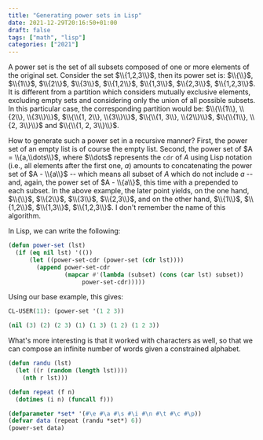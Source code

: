 ```yaml
---
title: "Generating power sets in Lisp"
date: 2021-12-29T20:16:50+01:00
draft: false
tags: ["math", "lisp"]
categories: ["2021"]
---
```


A power set is the set of all subsets composed of one or more elements of the original set. Consider the set $\\{1,2,3\\}$, then its power set is: $\\{\\}$, $\\{1\\}$, $\\{2\\}$, $\\{3\\}$, $\\{1,2\\}$, $\\{1,3\\}$, $\\{2,3\\}$, $\\{1,2,3\\}$. It is different from a partition which considers mutually exclusive elements, excluding empty sets and considering only the union of all possible subsets. In this particular case, the corresponding partition would be: $\\{\\{1\\}, \\{2\\}, \\{3\\}\\}$, $\\{\\{1, 2\\}, \\{3\\}\\}$, $\\{\\{1, 3\\}, \\{2\\}\\}$, $\\{\\{1\\}, \\{2, 3\\}\\}$ and $\\{\\{1, 2, 3\\}\\}$.

How to generate such a power set in a recursive manner? First, the power set of an empty list is of course the empty list. Second, the power set of $A = \\{a,\\dots\\}$, where $\\dots$ represents the `cdr` of $A$ using Lisp notation (i.e., all elements after the first one, $a$) amounts to concatenating the power set of $A - \\{a\\}$ -- which means all subset of $A$ which do not include $a$ -- and, again, the power set of $A - \\{a\\}$, this time with a prepended to each subset. In the above example, the later point yields, on the one hand, $\\{\\}$, $\\{2\\}$, $\\{3\\}$, $\\{2,3\\}$, and on the other hand, $\\{1\\}$, $\\{1,2\\}$, $\\{1,3\\}$, $\\{1,2,3\\}$. I don't remember the name of this algorithm.

In Lisp, we can write the following:

```lisp
(defun power-set (lst)
  (if (eq nil lst) '(())
      (let ((power-set-cdr (power-set (cdr lst))))
        (append power-set-cdr
                (mapcar #'(lambda (subset) (cons (car lst) subset))
                     power-set-cdr)))))
```

Using our base example, this gives:

```lisp
CL-USER(11): (power-set '(1 2 3))

(nil (3) (2) (2 3) (1) (1 3) (1 2) (1 2 3))
```

What's more interesting is that it worked with characters as well, so that we can compose an infinite number of words given a constrained alphabet.

```lisp
(defun randu (lst)
  (let ((r (random (length lst))))
    (nth r lst)))

(defun repeat (f n)
  (dotimes (i n) (funcall f)))

(defparameter *set* '(#\e #\a #\s #\i #\n #\t #\c #\p))
(defvar data (repeat (randu *set*) 6))
(power-set data)
```
